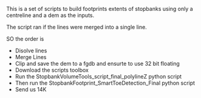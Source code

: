 This is a set of scripts to build footprints extents of stopbanks using only a centreline and a dem as the inputs.

The script ran if the lines were merged into a single line.

SO the order is 
- Disolve lines
- Merge Lines
- Clip and save the dem to a fgdb and ensurte to use 32 bit floating
- Download the scripts toolbox
- Run the StopbankVolumeTools_script_final_polylineZ python script
- Then run the StopbankFootprint_SmartToeDetection_Final python script
- Send us 14K
